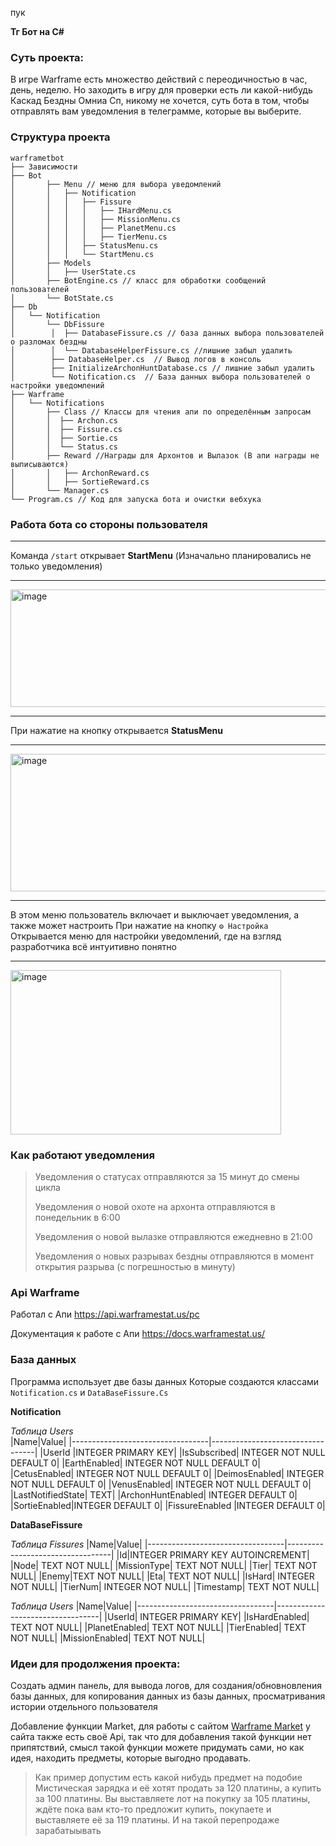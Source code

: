 пук

 **Тг Бот на С#**
### Суть проекта:
В игре Warframe есть множество действий с переодичностью в час, день, неделю.
Но заходить в игру для проверки есть ли какой-нибудь Каскад Бездны Омниа Сп, никому не хочется, суть бота в том,
чтобы отправлять вам уведомления в телеграмме, которые вы выберите.


### Cтруктура проекта 
```
warframetbot
├── Зависимости
├── Bot
│       ├── Menu // меню для выбора уведомлений
│       │   ├── Notification
│       │   │   ├── Fissure
│       │   │   │   ├── IHardMenu.cs
│       │   │   │   ├── MissionMenu.cs
│       │   │   │   ├── PlanetMenu.cs
│       │   │   │   ├── TierMenu.cs
│       │   │   ├── StatusMenu.cs
│       │   │   └── StartMenu.cs
│       ├── Models
│       │   ├── UserState.cs
│       ├── BotEngine.cs // класс для обработки сообщений пользователей
│       └── BotState.cs
├── Db
│   └── Notification
│       └── DbFissure
│        │  ├── DatabaseFissure.cs // база данных выбора пользователей о разломах бездны
│        │  └── DatabaseHelperFissure.cs //лишние забыл удалить
│        ├── DatabaseHelper.cs  // Вывод логов в консоль
│        ├── InitializeArchonHuntDatabase.cs // лишние забыл удалить
│        └── Notification.cs  // База данных выбора пользователей о настройки уведомлений
├── Warframe
│   └── Notifications
│       ├── Class // Классы для чтения апи по определённым запросам
│       │  ├── Archon.cs
│       │  ├── Fissure.cs
│       │  ├── Sortie.cs
│       │  └── Status.cs
│       ├── Reward //Награды для Архонтов и Вылазок (В апи награды не выписываются)
│       │   ├── ArchonReward.cs   
│       │   ├── SortieReward.cs
│       └── Manager.cs  
└── Program.cs // Код для запуска бота и очистки вебхука
``` 
### **Работа бота со стороны пользователя**
___
Команда ```/start``` открывает **StartMenu** (Изначально планировались не только уведомления)
___
<img width="757" height="188" alt="image" src="https://github.com/user-attachments/assets/938398cd-a742-4201-a295-ba75e5e63df6" />

___
При нажатие на кнопку открывается **StatusMenu**
___
<img width="740" height="220" alt="image" src="https://github.com/user-attachments/assets/cc694835-b13f-48bf-8b84-f6a333aa93bf" />

___
В этом меню пользователь включает и выключает уведомления, а также может настроить
При нажатие на кнопку ```⚙️ Настройка``` Открывается меню для настройки уведомлений, где на взгляд разработчика всё интуитивно понятно
___
<img width="433" height="263" alt="image" src="https://github.com/user-attachments/assets/533c0e2b-519b-41bc-961b-0610ee444ea4" />

### **Как работают уведомления**
>Уведомления о статусах отправляются за 15 минут до смены цикла
>
>Уведомления о новой охоте на архонта отправляются в понедельник в 6:00
>
>Уведомления о новой вылазке отправляются ежедневно в 21:00
>
>Уведомления о новых разрывах бездны отправляются в момент открытия разрыва (с погрешностью в минуту)

### **Api Warframe**

Работал с Апи https://api.warframestat.us/pc

Документация к работе с Апи https://docs.warframestat.us/

### **База данных**

Программа использует две базы данных
Которые создаются классами ```Notification.cs``` и ```DataBaseFissure.Cs```

**Notification**

_Таблица Users_  
|Name|Value|
|----------------------------------|----------------------------------|
|UserId |INTEGER PRIMARY KEY|
|IsSubscribed| INTEGER NOT NULL DEFAULT 0|
|EarthEnabled| INTEGER NOT NULL DEFAULT 0|
|CetusEnabled| INTEGER NOT NULL DEFAULT 0|
|DeimosEnabled| INTEGER NOT NULL DEFAULT 0|
|VenusEnabled| INTEGER NOT NULL DEFAULT 0|
|LastNotifiedState| TEXT|
|ArchonHuntEnabled| INTEGER DEFAULT 0|
|SortieEnabled|INTEGER DEFAULT 0|
|FissureEnabled |INTEGER DEFAULT 0|

**DataBaseFissure**

_Таблица Fissures_
|Name|Value|
|----------------------------------|----------------------------------|
|Id|INTEGER PRIMARY KEY AUTOINCREMENT|
|Node| TEXT NOT NULL|
|MissionType| TEXT NOT NULL|
|Tier| TEXT NOT NULL|
|Enemy|TEXT NOT NULL|
|Eta| TEXT NOT NULL|
|IsHard| INTEGER NOT NULL|
|TierNum| INTEGER NOT NULL|
|Timestamp| TEXT NOT NULL|

_Таблица Users_
|Name|Value|
|----------------------------------|----------------------------------|
|UserId| INTEGER PRIMARY KEY|
|IsHardEnabled| TEXT NOT NULL|
|PlanetEnabled| TEXT NOT NULL|
|TierEnabled| TEXT NOT NULL|
|MissionEnabled| TEXT NOT NULL|

### Идеи для продолжения проекта:

Создать админ панель, для вывода логов, для создания/обновновления базы данных, для копирования данных из базы данных, просматривания истории отдельного пользователя

Добавление функции Market, для работы с сайтом [Warframe Market](https://warframe.market/ru/ "https://warframe.market/ru/") у сайта также есть своё Api, так что для добавления такой функции нет припятствий, смысл такой функции можете придумать сами, но как идея, находить предметы, которые выгодно продавать. 
>Как пример допустим есть какой нибудь предмет на подобие Мистическая зарядка и её хотят продать за 120 платины, а купить за 100 платины. Вы выставляете лот на покупку за 105 платины, ждёте пока вам кто-то предложит купить, покупаете и выставляете её за 119 платины. И на такой перепродаже зарабатыывать 
